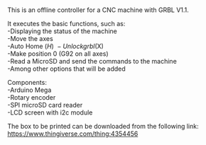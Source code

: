 # 
This is an offline controller for a CNC machine with GRBL V1.1.

It executes the basic functions, such as:\
-Displaying the status of the machine \
-Move the axes \
-Auto Home ($H) \
-Unlock grbl ($X) \
-Make position 0 (G92 on all axes) \
-Read a MicroSD and send the commands to the machine \
-Among other options that will be added

Components: \
-Arduino Mega \
-Rotary encoder \
-SPI microSD card reader \
-LCD screen with i2c module

The box to be printed can be downloaded from the following link: \
https://www.thingiverse.com/thing:4354456
